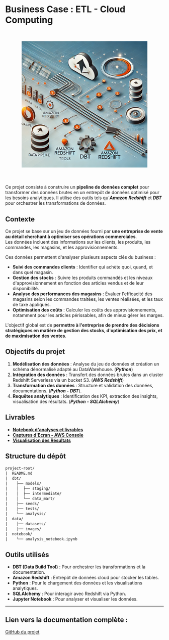 # Business Case : ETL - Cloud Computing

<div style="text-align: center; margin-top: 50px; margin-bottom: 50px;">
  <img src="./data/images/Intro_Github_ETL_Cloud_Computing.webp" alt="ETL_Cloud_Computing_Business_Case" width="400">
</div>

Ce projet consiste à construire un **pipeline de données complet** pour transformer des données brutes en un entrepôt de données optimisé pour les besoins analytiques. Il utilise des outils tels qu'***Amazon Redshift*** et ***DBT*** pour orchestrer les transformations de données.

## Contexte

Ce projet se base sur un jeu de données fourni par **une entreprise de vente au détail cherchant à optimiser ses opérations commerciales**.  
Les données incluent des informations sur les clients, les produits, les commandes, les magasins, et les approvisionnements.

Ces données permettent d'analyser plusieurs aspects clés du business :

- **Suivi des commandes clients** : Identifier qui achète quoi, quand, et dans quel magasin.
- **Gestion des stocks** : Suivre les produits commandés et les niveaux d'approvisionnement en fonction des articles vendus et de leur disponibilité.
- **Analyse des performances des magasins** : Évaluer l'efficacité des magasins selon les commandes traitées, les ventes réalisées, et les taux de taxe appliqués.
- **Optimisation des coûts** : Calculer les coûts des approvisionnements, notamment pour les articles périssables, afin de mieux gérer les marges.

L'objectif global est de **permettre à l'entreprise de prendre des décisions stratégiques en matière de gestion des stocks, d'optimisation des prix, et de maximisation des ventes**.

## Objectifs du projet

1. **Modélisation des données** : Analyse du jeu de données et création un schéma dénormalisé adapté au DataWarehouse. (***Python***)
2. **Intégration des données** : Transfert des données brutes dans un cluster Redshift Serverless via un bucket S3. (***AWS Redshift***)
3. **Transformation des données** : Structure et validation des données, documentations. (***Python - DBT***).
4. **Requêtes analytiques** : Identification des KPI, extraction des insights, visualisation des résultats. (***Python - SQLAlchemy***)

## Livrables

- **[Notebook d'analyses et livrables](./notebook/analyses_et_livrables.ipynb)**
- **[Captures d'Ecran - AWS Console]()**
- **[Visualisation des Résultats]()**

## Structure du dépôt

```
project-root/
|  README.md
|  dbt/
|    ├── models/
|    │  ├── staging/
|    │  ├── intermediate/
|    │  └── data_mart/
|    ├── seeds/
|    ├── tests/
|    └── analysis/
|  data/
|    ├── datasets/
|    ├── images/
|  notebook/
|    └── analysis_notebook.ipynb
```

## Outils utilisés

- **DBT (Data Build Tool)** : Pour orchestrer les transformations et la documentation.
- **Amazon Redshift** : Entrepôt de données cloud pour stocker les tables.
- **Python** : Pour le chargement des données et les visualisations analytiques.
- **SQLAlchemy** : Pour interagir avec Redshift via Python.
- **Jupyter Notebook** : Pour analyser et visualiser les données.

---

## Lien vers la documentation complète :
[GitHub du projet](#)
